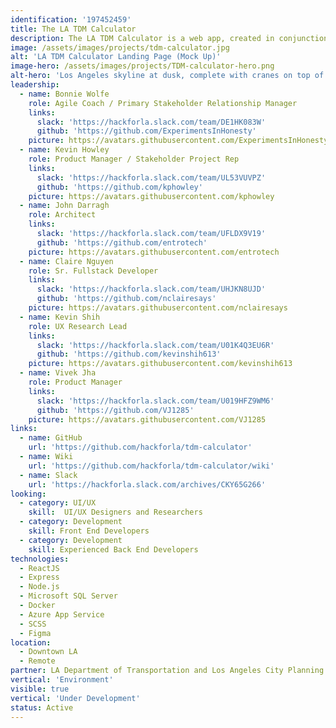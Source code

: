 ```yaml
---
identification: '197452459'
title: The LA TDM Calculator
description: The LA TDM Calculator is a web app, created in conjunction with the L.A. Department of Transportation (LADOT) and Los Angeles City Planning, to help real estate developers design better projects for Los Angeles. The Calculator is being implemented alongside a new ordinance reducing over-parking and improving the infrastructure to incentivize public transportation and discourage single occupancy vehicle trips.
image: /assets/images/projects/tdm-calculator.jpg
alt: 'LA TDM Calculator Landing Page (Mock Up)'
image-hero: /assets/images/projects/TDM-calculator-hero.png
alt-hero: 'Los Angeles skyline at dusk, complete with cranes on top of buildings and golden smog.'
leadership:
  - name: Bonnie Wolfe
    role: Agile Coach / Primary Stakeholder Relationship Manager
    links:
      slack: 'https://hackforla.slack.com/team/DE1HK083W'
      github: 'https://github.com/ExperimentsInHonesty'
    picture: https://avatars.githubusercontent.com/ExperimentsInHonesty
  - name: Kevin Howley
    role: Product Manager / Stakeholder Project Rep
    links:
      slack: 'https://hackforla.slack.com/team/UL53VUVPZ'
      github: 'https://github.com/kphowley'
    picture: https://avatars.githubusercontent.com/kphowley
  - name: John Darragh
    role: Architect
    links:
      slack: 'https://hackforla.slack.com/team/UFLDX9V19'
      github: 'https://github.com/entrotech'
    picture: https://avatars.githubusercontent.com/entrotech
  - name: Claire Nguyen
    role: Sr. Fullstack Developer
    links:
      slack: 'https://hackforla.slack.com/team/UHJKN8UJD'
      github: 'https://github.com/nclairesays'
    picture: https://avatars.githubusercontent.com/nclairesays
  - name: Kevin Shih
    role: UX Research Lead
    links:
      slack: 'https://hackforla.slack.com/team/U01K4Q3EU6R'
      github: 'https://github.com/kevinshih613'
    picture: https://avatars.githubusercontent.com/kevinshih613
  - name: Vivek Jha
    role: Product Manager
    links:
      slack: 'https://hackforla.slack.com/team/U019HFZ9WM6'
      github: 'https://github.com/VJ1285'
    picture: https://avatars.githubusercontent.com/VJ1285
links:
  - name: GitHub
    url: 'https://github.com/hackforla/tdm-calculator'
  - name: Wiki
    url: 'https://github.com/hackforla/tdm-calculator/wiki'
  - name: Slack
    url: 'https://hackforla.slack.com/archives/CKY65G266'
looking:
  - category: UI/UX
    skill:  UI/UX Designers and Researchers
  - category: Development
    skill: Front End Developers 
  - category: Development
    skill: Experienced Back End Developers
technologies:
  - ReactJS
  - Express
  - Node.js
  - Microsoft SQL Server
  - Docker
  - Azure App Service
  - SCSS
  - Figma
location:
  - Downtown LA
  - Remote
partner: LA Department of Transportation and Los Angeles City Planning (https://ladot.lacity.org/)
vertical: 'Environment'
visible: true
vertical: 'Under Development'
status: Active
---
```

